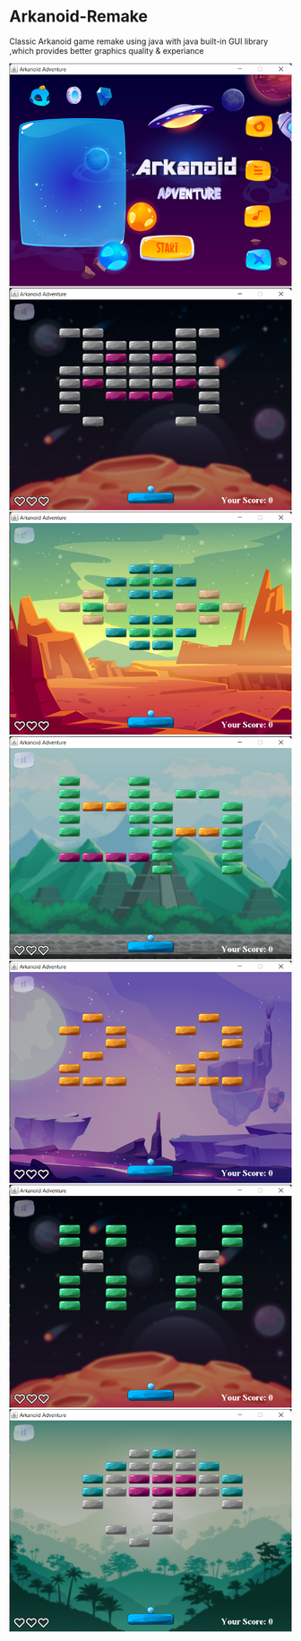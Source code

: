 # Arkanoid-Remake
 Classic Arkanoid game remake using java with java built-in GUI library ,which provides better graphics quality & experiance

![](Game%20screenshot/main%20menu.png)
![](Game%20screenshot/level%201.png)
![](Game%20screenshot/level%202.png)
![](Game%20screenshot/level%203.png)
![](Game%20screenshot/level%204.png)
![](Game%20screenshot/level%205.png)
![](Game%20screenshot/level%206.png)
